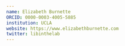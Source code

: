 ```yaml
---
name: Elizabeth Burnette
ORCID: 0000-0003-4005-5885
institution: UCLA
website: https://www.elizabethburnette.com
twitter: libinthelab
---
```

